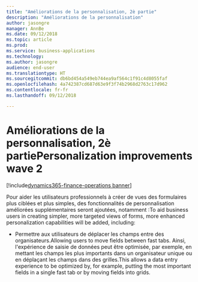 ```yaml
---
title: "Améliorations de la personnalisation, 2è partie"
description: "Améliorations de la personnalisation"
author: jasongre
manager: AnnBe
ms.date: 09/12/2018
ms.topic: article
ms.prod: 
ms.service: business-applications
ms.technology: 
ms.author: jasongre
audience: end-user
ms.translationtype: HT
ms.sourcegitcommit: db6bd454a549eb744ea9af564c1f91c4d8055faf
ms.openlocfilehash: 4a742387cd687d63e9f3f74b2968d2763c17d962
ms.contentlocale: fr-fr
ms.lasthandoff: 09/12/2018

---
```

#  <a name="personalization-improvements-wave-2"></a><span data-ttu-id="0f1f2-103">Améliorations de la personnalisation, 2è partie</span><span class="sxs-lookup"><span data-stu-id="0f1f2-103">Personalization improvements wave 2</span></span>

[!include[dynamics365-finance-operations banner](../includes/dynamics365-finance-operations.md)]


<span data-ttu-id="0f1f2-104">Pour aider les utilisateurs professionnels à créer de vues des formulaires plus ciblées et plus simples, des fonctionnalités de personnalisation améliorées supplémentaires seront ajoutées, notamment :</span><span class="sxs-lookup"><span data-stu-id="0f1f2-104">To aid business users in creating simpler, more targeted views of forms, more enhanced personalization capabilities will be added, including:</span></span>  
    
-    <span data-ttu-id="0f1f2-105">Permettre aux utilisateurs de déplacer les champs entre des organisateurs.</span><span class="sxs-lookup"><span data-stu-id="0f1f2-105">Allowing users to move fields between fast tabs.</span></span> <span data-ttu-id="0f1f2-106">Ainsi, l'expérience de saisie de données peut être optimisée, par exemple, en mettant les champs les plus importants dans un organisateur unique ou en déplaçant les champs dans des grilles.</span><span class="sxs-lookup"><span data-stu-id="0f1f2-106">This allows a data entry experience to be optimized by, for example, putting the most important fields in a single fast tab or by moving fields into grids.</span></span> 

